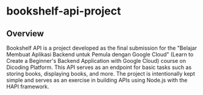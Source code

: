 # bookshelf-api-project
## Overview
Bookshelf API is a project developed as the final submission for the "Belajar Membuat Aplikasi Backend untuk Pemula dengan Google Cloud" (Learn to Create a Beginner's Backend Application with Google Cloud) course on Dicoding Platform. This API serves as an endpoint for basic tasks such as storing books, displaying books, and more. The project is intentionally kept simple and serves as an exercise in building APIs using Node.js with the HAPI framework.

